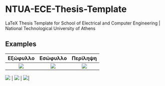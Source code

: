 # NTUA-ECE-Thesis-Template
 LaTeX Thesis Template for School of Electrical and Computer Engineering | National Technological University of Athens

## Examples

|   Εξώφυλλο            |   Εσώφυλλο            |   Περίληψη            |
|:---------------------:|:---------------------:|:---------------------:|
![](https://raw.githubusercontent.com/estamos/NTUA-ECE-Thesis-Template/master/examples/%CE%A0%CF%81%CF%8C%CF%84%CF%85%CF%80%CE%BF%20%CE%A3%CF%8D%CF%83%CF%84%CE%B7%CE%BC%CE%B1%20%CE%9F%CE%BC%CF%8C%CF%84%CE%B9%CE%BC%CF%89%CE%BD%20%CE%9A%CF%8C%CE%BC%CE%B2%CF%89%CE%BD%20%CE%92%CE%B1%CF%83%CE%B9%CF%83%CE%BC%CE%AD%CE%BD%CE%BF%20%CF%83%CE%B5%20%CE%A3%CF%87%CE%AE%CE%BC%CE%B1%CF%84%CE%B1%20RDF-01.png?token=AFVEPEB6TW7U42N7YQIADH26GBRGO)  | ![](https://raw.githubusercontent.com/estamos/NTUA-ECE-Thesis-Template/master/examples/%CE%A0%CF%81%CF%8C%CF%84%CF%85%CF%80%CE%BF%20%CE%A3%CF%8D%CF%83%CF%84%CE%B7%CE%BC%CE%B1%20%CE%9F%CE%BC%CF%8C%CF%84%CE%B9%CE%BC%CF%89%CE%BD%20%CE%9A%CF%8C%CE%BC%CE%B2%CF%89%CE%BD%20%CE%92%CE%B1%CF%83%CE%B9%CF%83%CE%BC%CE%AD%CE%BD%CE%BF%20%CF%83%CE%B5%20%CE%A3%CF%87%CE%AE%CE%BC%CE%B1%CF%84%CE%B1%20RDF-02.png?token=AFVEPEC777UP7D2JYUS6FFK6GBRMK) | ![](https://raw.githubusercontent.com/estamos/NTUA-ECE-Thesis-Template/master/examples/%CE%A0%CF%81%CF%8C%CF%84%CF%85%CF%80%CE%BF%20%CE%A3%CF%8D%CF%83%CF%84%CE%B7%CE%BC%CE%B1%20%CE%9F%CE%BC%CF%8C%CF%84%CE%B9%CE%BC%CF%89%CE%BD%20%CE%9A%CF%8C%CE%BC%CE%B2%CF%89%CE%BD%20%CE%92%CE%B1%CF%83%CE%B9%CF%83%CE%BC%CE%AD%CE%BD%CE%BF%20%CF%83%CE%B5%20%CE%A3%CF%87%CE%AE%CE%BC%CE%B1%CF%84%CE%B1%20RDF-03.png?token=AFVEPEAFCMNTFVEFZJENONC6GBRTI)

![](https://raw.githubusercontent.com/estamos/NTUA-ECE-Thesis-Template/master/examples/%CE%A0%CF%81%CF%8C%CF%84%CF%85%CF%80%CE%BF%20%CE%A3%CF%8D%CF%83%CF%84%CE%B7%CE%BC%CE%B1%20%CE%9F%CE%BC%CF%8C%CF%84%CE%B9%CE%BC%CF%89%CE%BD%20%CE%9A%CF%8C%CE%BC%CE%B2%CF%89%CE%BD%20%CE%92%CE%B1%CF%83%CE%B9%CF%83%CE%BC%CE%AD%CE%BD%CE%BF%20%CF%83%CE%B5%20%CE%A3%CF%87%CE%AE%CE%BC%CE%B1%CF%84%CE%B1%20RDF-01.png?token=AFVEPEB6TW7U42N7YQIADH26GBRGO)  | ![](https://raw.githubusercontent.com/estamos/NTUA-ECE-Thesis-Template/master/examples/%CE%A0%CF%81%CF%8C%CF%84%CF%85%CF%80%CE%BF%20%CE%A3%CF%8D%CF%83%CF%84%CE%B7%CE%BC%CE%B1%20%CE%9F%CE%BC%CF%8C%CF%84%CE%B9%CE%BC%CF%89%CE%BD%20%CE%9A%CF%8C%CE%BC%CE%B2%CF%89%CE%BD%20%CE%92%CE%B1%CF%83%CE%B9%CF%83%CE%BC%CE%AD%CE%BD%CE%BF%20%CF%83%CE%B5%20%CE%A3%CF%87%CE%AE%CE%BC%CE%B1%CF%84%CE%B1%20RDF-02.png?token=AFVEPEC777UP7D2JYUS6FFK6GBRMK) | ![](https://raw.githubusercontent.com/estamos/NTUA-ECE-Thesis-Template/master/examples/%CE%A0%CF%81%CF%8C%CF%84%CF%85%CF%80%CE%BF%20%CE%A3%CF%8D%CF%83%CF%84%CE%B7%CE%BC%CE%B1%20%CE%9F%CE%BC%CF%8C%CF%84%CE%B9%CE%BC%CF%89%CE%BD%20%CE%9A%CF%8C%CE%BC%CE%B2%CF%89%CE%BD%20%CE%92%CE%B1%CF%83%CE%B9%CF%83%CE%BC%CE%AD%CE%BD%CE%BF%20%CF%83%CE%B5%20%CE%A3%CF%87%CE%AE%CE%BC%CE%B1%CF%84%CE%B1%20RDF-03.png?token=AFVEPEAFCMNTFVEFZJENONC6GBRTI)|
